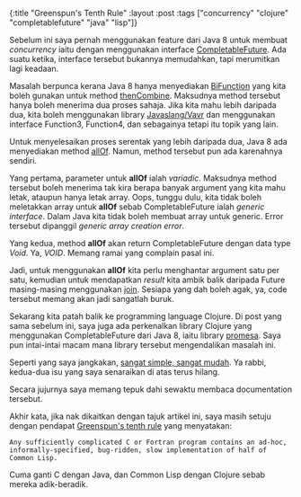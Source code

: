 {:title "Greenspun's Tenth Rule"
 :layout :post
 :tags  ["concurrency" "clojure" "completablefuture" "java" "lisp"]}
 
 Sebelum ini saya pernah menggunakan feature dari Java 8 untuk membuat *concurrency* iaitu dengan menggunakan interface [CompletableFuture](https://docs.oracle.com/javase/8/docs/api/java/util/concurrent/CompletableFuture.html). Ada suatu ketika, interface tersebut bukannya memudahkan, tapi merumitkan lagi keadaan.

Masalah berpunca kerana Java 8 hanya menyediakan [BiFunction](https://docs.oracle.com/javase/8/docs/api/java/util/function/BiFunction.html) yang kita boleh gunakan untuk method [thenCombine](https://docs.oracle.com/javase/8/docs/api/java/util/concurrent/CompletableFuture.html#thenCombine-java.util.concurrent.CompletionStage-java.util.function.BiFunction-). Maksudnya method tersebut hanya boleh menerima dua proses sahaja. Jika kita mahu lebih daripada dua, kita boleh menggunakan library [Javaslang/Vavr](https://github.com/vavr-io/vavr) dan menggunakan interface Function3, Function4, dan sebagainya tetapi itu topik yang lain.

Untuk menyelesaikan proses serentak yang lebih daripada dua, Java 8 ada menyediakan method [allOf](https://docs.oracle.com/javase/8/docs/api/java/util/concurrent/CompletableFuture.html#allOf-java.util.concurrent.CompletableFuture...-). Namun, method tersebut pun ada karenahnya sendiri.

Yang pertama, parameter untuk **allOf** ialah *variadic*. Maksudnya method tersebut boleh menerima tak kira berapa banyak argument yang kita mahu letak, ataupun hanya letak array. Oops, tunggu dulu, kita tidak boleh meletakkan array untuk **allOf** sebab CompletableFuture ialah *generic interface*. Dalam Java kita tidak boleh membuat array untuk generic. Error tersebut dipanggil *generic array creation error*.

Yang kedua, method **allOf** akan return CompletableFuture dengan data type *Void*. Ya, *VOID*. Memang ramai yang complain pasal ini.

Jadi, untuk menggunakan **allOf** kita perlu menghantar argument satu per satu, kemudian untuk mendapatkan *result* kita ambik balik daripada Future masing-masing menggunakan [join](https://docs.oracle.com/javase/8/docs/api/java/util/concurrent/CompletableFuture.html#join--). Sesiapa yang dah boleh agak, ya, code tersebut memang akan jadi sangatlah buruk.

Sekarang kita patah balik ke programming language Clojure. Di post yang sama sebelum ini, saya juga ada perkenalkan library Clojure yang menggunakan CompletableFuture dari Java 8, iaitu library [promesa](https://github.com/funcool/promesa). Saya pun intai-intai macam mana library tersebut mengendalikan masalah ini.

Seperti yang saya jangkakan, [sangat simple, sangat mudah](http://funcool.github.io/promesa/latest/#working-with-collections). Ya rabbi, kedua-dua isu yang saya senaraikan di atas terus hilang.

Secara jujurnya saya memang tepuk dahi sewaktu membaca documentation tersebut.

Akhir kata, jika nak dikaitkan dengan tajuk artikel ini, saya masih setuju dengan pendapat [Greenspun's tenth rule](https://en.wikipedia.org/wiki/Greenspun%27s_tenth_rule) yang menyatakan:

```
Any sufficiently complicated C or Fortran program contains an ad-hoc,
informally-specified, bug-ridden, slow implementation of half of Common Lisp.
```

Cuma ganti C dengan Java, dan Common Lisp dengan Clojure sebab mereka adik-beradik.
